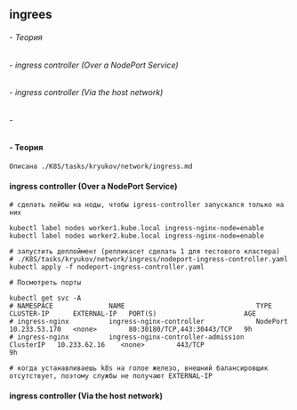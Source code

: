 ## ingrees                              

######    - Теория    
######    - ingress controller (Over a NodePort Service)        
######    - ingress controller (Via the host network)   
######    -      

####    - Теория  
```
Описана ./K8S/tasks/kryukov/network/ingress.md

```
####   ingress controller (Over a NodePort Service)   
```
# сделать лейбы на ноды, чтобы igress-controller запускался только на них 

kubectl label nodes worker1.kube.local ingress-nginx-node=enable
kubectl label nodes worker2.kube.local ingress-nginx-node=enable

# запустить деплоймент (репликасет сделать 1 для тестового кластера)
# ./K8S/tasks/kryukov/network/ingress/nodeport-ingress-controller.yaml
kubectl apply -f nodeport-ingress-controller.yaml

# Посмотреть порты 

kubectl get svc -A
# NAMESPACE              NAME                                 TYPE        CLUSTER-IP      EXTERNAL-IP   PORT(S)                      AGE
# ingress-nginx          ingress-nginx-controller             NodePort    10.233.53.170   <none>        80:30180/TCP,443:30443/TCP   9h
# ingress-nginx          ingress-nginx-controller-admission   ClusterIP   10.233.62.16    <none>        443/TCP                      9h

# когда устанавливаешь k8s на голое железо, внешний балансировщик отсутствует, поэтому службы не получают EXTERNAL-IP

```

####  ingress controller (Via the host network) 
```

```
